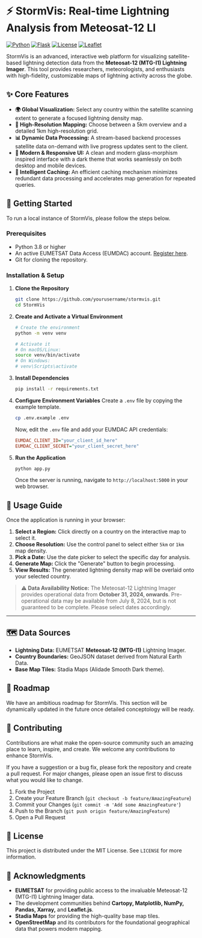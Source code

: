 # ⚡ StormVis: Real-time Lightning Analysis from Meteosat-12 LI

[![Python](https://img.shields.io/badge/python-3.8+-blue.svg)](https://www.python.org/downloads/)
[![Flask](https://img.shields.io/badge/flask-2.0+-green.svg)](https://flask.palletsprojects.com/)
[![License](https://img.shields.io/badge/license-MIT-purple.svg)](LICENSE)
[![Leaflet](https://img.shields.io/badge/leaflet-1.9.4-brightgreen.svg)](https://leafletjs.com/)

StormVis is an advanced, interactive web platform for visualizing satellite-based lightning detection data from the **Meteosat-12 (MTG-I1) Lightning Imager**. This tool provides researchers, meteorologists, and enthusiasts with high-fidelity, customizable maps of lightning activity across the globe.

## ✨ Core Features

-   **🌍 Global Visualization:** Select any country within the satellite scanning extent to generate a focused lightning density map.
-   **🎯 High-Resolution Mapping:** Choose between a 5km overview and a detailed 1km high-resolution grid.
-   **📊 Dynamic Data Processing:** A stream-based backend processes satellite data on-demand with live progress updates sent to the client.
-   **🎨 Modern & Responsive UI:** A clean and modern glass-morphism inspired interface with a dark theme that works seamlessly on both desktop and mobile devices.
-   **💾 Intelligent Caching:** An efficient caching mechanism minimizes redundant data processing and accelerates map generation for repeated queries.

## 🚀 Getting Started

To run a local instance of StormVis, please follow the steps below.

### Prerequisites

-   Python 3.8 or higher
-   An active EUMETSAT Data Access (EUMDAC) account. [Register here](https://eoportal.eumetsat.int).
-   Git for cloning the repository.

### Installation & Setup

1.  **Clone the Repository**
    ```bash
    git clone https://github.com/yourusername/stormvis.git
    cd StormVis
    ```

2.  **Create and Activate a Virtual Environment**
    ```bash
    # Create the environment
    python -m venv venv

    # Activate it
    # On macOS/Linux:
    source venv/bin/activate
    # On Windows:
    # venv\Scripts\activate
    ```

3.  **Install Dependencies**
    ```bash
    pip install -r requirements.txt
    ```

4.  **Configure Environment Variables**
    Create a `.env` file by copying the example template.
    ```bash
    cp .env.example .env
    ```
    Now, edit the `.env` file and add your EUMDAC API credentials:
    ```ini
    EUMDAC_CLIENT_ID="your_client_id_here"
    EUMDAC_CLIENT_SECRET="your_client_secret_here"
    ```

5.  **Run the Application**
    ```bash
    python app.py
    ```
    Once the server is running, navigate to `http://localhost:5000` in your web browser.

## 📖 Usage Guide

Once the application is running in your browser:

1.  **Select a Region:** Click directly on a country on the interactive map to select it.
2.  **Choose Resolution:** Use the control panel to select either `5km` or `1km` map density.
3.  **Pick a Date:** Use the date picker to select the specific day for analysis.
4.  **Generate Map:** Click the "Generate" button to begin processing.
5.  **View Results:** The generated lightning density map will be overlaid onto your selected country.

> **⚠️ Data Availability Notice:**
> The Meteosat-12 Lightning Imager provides operational data from **October 31, 2024, onwards**. Pre-operational data may be available from July 8, 2024, but is not guaranteed to be complete. Please select dates accordingly.

---

## 🗺️ Data Sources

-   **Lightning Data:** EUMETSAT **Meteosat-12 (MTG-I1)** Lightning Imager.
-   **Country Boundaries:** GeoJSON dataset derived from Natural Earth Data.
-   **Base Map Tiles:** Stadia Maps (Alidade Smooth Dark theme).

## 🔮 Roadmap

We have an ambitious roadmap for StormVis. This section will be dynamically updated in the future once detailed conceptology will be ready.

## 🤝 Contributing

Contributions are what make the open-source community such an amazing place to learn, inspire, and create. We welcome any contributions to enhance StormVis.

If you have a suggestion or a bug fix, please fork the repository and create a pull request. For major changes, please open an issue first to discuss what you would like to change.

1.  Fork the Project
2.  Create your Feature Branch (`git checkout -b feature/AmazingFeature`)
3.  Commit your Changes (`git commit -m 'Add some AmazingFeature'`)
4.  Push to the Branch (`git push origin feature/AmazingFeature`)
5.  Open a Pull Request

## 📝 License

This project is distributed under the MIT License. See `LICENSE` for more information.

## 🙏 Acknowledgments

-   **EUMETSAT** for providing public access to the invaluable Meteosat-12 (MTG-I1) Lightning Imager data.
-   The development communities behind **Cartopy, Matplotlib, NumPy, Pandas, Xarray,** and **Leaflet.js**.
-   **Stadia Maps** for providing the high-quality base map tiles.
-   **OpenStreetMap** and its contributors for the foundational geographical data that powers modern mapping.
